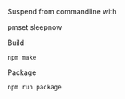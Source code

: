 Suspend from commandline with
  
  pmset sleepnow


Build

    npm make

Package 

    npm run package

